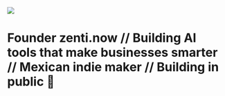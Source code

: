 <img src="https://pbs.twimg.com/profile_banners/14987953/1737005466/1500x500">

# Founder zenti.now // Building AI tools that make businesses smarter // Mexican indie maker // Building in public 🚀